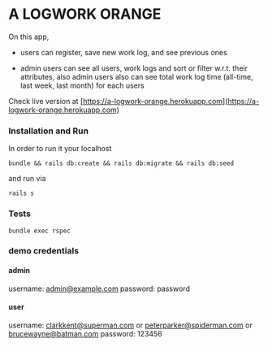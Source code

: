 # A LOGWORK ORANGE

On this app,

* users can register,  save new work log, and see previous ones

* admin users can see all users, work logs and sort or filter w.r.t. their attributes, also admin users also can see total work log time (all-time, last week, last month) for each users

Check live version at [https://a-logwork-orange.herokuapp.com](https://a-logwork-orange.herokuapp.com)

### Installation and Run

In order to run it your localhost

``` bundle && rails db:create && rails db:migrate && rails db:seed ```

and run via

``` rails s ```

### Tests

``` bundle exec rspec ```

### demo credentials
#### admin
username: admin@example.com
password: password

#### user
username: clarkkent@superman.com or peterparker@spiderman.com or brucewayne@batman.com
password: 123456



